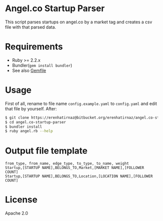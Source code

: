 # Angel.co Startup Parser
This script parses startups on angel.co by a market tag and creates a csv file
with that parsed data.

# Requirements
* Ruby >= 2.2.x
* Bundler(`gem install bundler`)
* See also [Gemfile](Gemfile)

# Usage
First of all, rename to file name `config.example.yaml` to `config.yaml` and
edit that file by yourself. After:

```bash
$ git clone https://erenhatirnaz@bitbucket.org/erenhatirnaz/angel.co-startup-parser.git
$ cd angel.co-startup-parser
$ bundler install
$ ruby angel.rb --help
```

# Output file template
```csv
from_type, from_name, edge_type, to_type, to_name, weight
Startup,[STARTUP NAME],BELONGS_TO,Market,[MARKET NAME],[FOLLOWER COUNT]
Startup,[STARTUP NAME],BELONGS_TO,Location,[LOCATION NAME],[FOLLOWER COUNT]
```

# License
Apache 2.0
